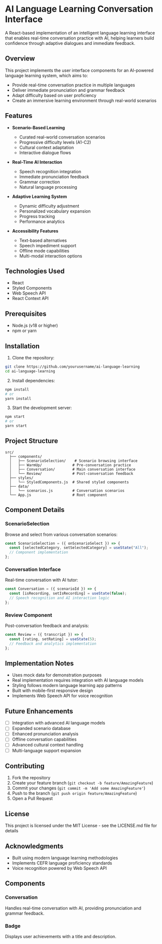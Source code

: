 # AI Language Learning Conversation Interface

A React-based implementation of an intelligent language learning interface that enables real-time conversation practice with AI, helping learners build confidence through adaptive dialogues and immediate feedback.

## Overview

This project implements the user interface components for an AI-powered language learning system, which aims to:

- Provide real-time conversation practice in multiple languages
- Deliver immediate pronunciation and grammar feedback
- Adapt difficulty based on user proficiency
- Create an immersive learning environment through real-world scenarios

## Features

- **Scenario-Based Learning**

  - Curated real-world conversation scenarios
  - Progressive difficulty levels (A1-C2)
  - Cultural context adaptation
  - Interactive dialogue flows

- **Real-Time AI Interaction**
  - Speech recognition integration
  - Immediate pronunciation feedback
  - Grammar correction
  - Natural language processing
- **Adaptive Learning System**

  - Dynamic difficulty adjustment
  - Personalized vocabulary expansion
  - Progress tracking
  - Performance analytics

- **Accessibility Features**
  - Text-based alternatives
  - Speech impediment support
  - Offline mode capabilities
  - Multi-modal interaction options

## Technologies Used

- React
- Styled Components
- Web Speech API
- React Context API

## Prerequisites

- Node.js (v18 or higher)
- npm or yarn

## Installation

1. Clone the repository:

```bash
git clone https://github.com/yourusername/ai-language-learning
cd ai-language-learning
```

2. Install dependencies:

```bash
npm install
# or
yarn install
```

3. Start the development server:

```bash
npm start
# or
yarn start
```

## Project Structure

```
src/
  ├── components/
  │   ├── ScenarioSelection/    # Scenario browsing interface
  │   ├── WarmUp/              # Pre-conversation practice
  │   ├── Conversation/        # Main conversation interface
  │   └── Review/              # Post-conversation feedback
  ├── styles/
  │   └── StyledComponents.js  # Shared styled components
  ├── data/
  │   └── scenarios.js         # Conversation scenarios
  └── App.js                   # Root component
```

## Component Details

### ScenarioSelection

Browse and select from various conversation scenarios:

```javascript
const ScenarioSelection = ({ onScenarioSelect }) => {
  const [selectedCategory, setSelectedCategory] = useState("All");
  // Component implementation
};
```

### Conversation Interface

Real-time conversation with AI tutor:

```javascript
const Conversation = ({ scenarioId }) => {
  const [isRecording, setIsRecording] = useState(false);
  // Speech recognition and AI interaction logic
};
```

### Review Component

Post-conversation feedback and analysis:

```javascript
const Review = ({ transcript }) => {
  const [rating, setRating] = useState(5);
  // Feedback and analytics implementation
};
```

## Implementation Notes

- Uses mock data for demonstration purposes
- Real implementation requires integration with AI language models
- Styling follows modern language learning app patterns
- Built with mobile-first responsive design
- Implements Web Speech API for voice recognition

## Future Enhancements

- [ ] Integration with advanced AI language models
- [ ] Expanded scenario database
- [ ] Enhanced pronunciation analysis
- [ ] Offline conversation capabilities
- [ ] Advanced cultural context handling
- [ ] Multi-language support expansion

## Contributing

1. Fork the repository
2. Create your feature branch (`git checkout -b feature/AmazingFeature`)
3. Commit your changes (`git commit -m 'Add some AmazingFeature'`)
4. Push to the branch (`git push origin feature/AmazingFeature`)
5. Open a Pull Request

## License

This project is licensed under the MIT License - see the LICENSE.md file for details

## Acknowledgments

- Built using modern language learning methodologies
- Implements CEFR language proficiency standards
- Voice recognition powered by Web Speech API

## Components

### Conversation

Handles real-time conversation with AI, providing pronunciation and grammar feedback.

### Badge

Displays user achievements with a title and description.
